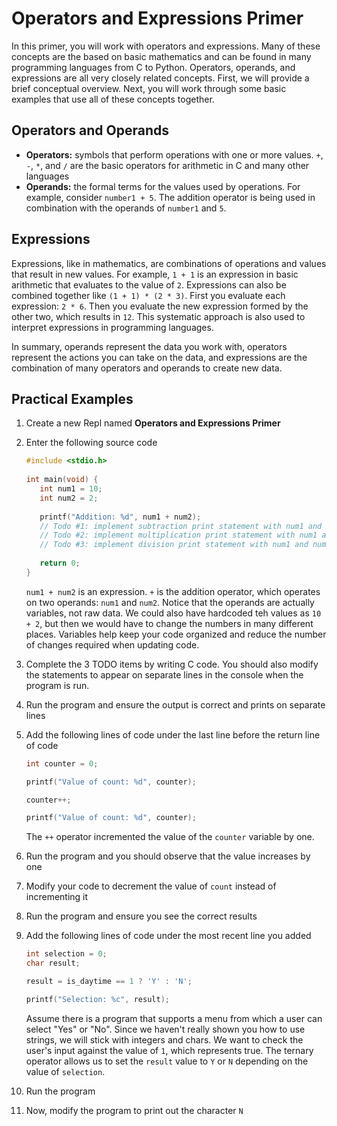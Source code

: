 # Operators and Expressions Primer
In this primer, you will work with operators and expressions. Many of these concepts are the based on basic mathematics and can be found in many programming languages from C to Python. Operators, operands, and expressions are all very closely related concepts. First, we will provide a brief conceptual overview. Next, you will work through some basic examples that use all of these concepts together.

## Operators and Operands
- **Operators:** symbols that perform operations with one or more values. `+`, `-`, `*`, and `/` are the basic operators for arithmetic in C and many other languages
- **Operands:** the formal terms for the values used by operations. For example, consider `number1 + 5`. The addition operator is being used in combination with the operands of `number1` and `5`.

## Expressions
Expressions, like in mathematics, are combinations of operations and values that result in new values. For example, `1 + 1` is an expression in basic arithmetic that evaluates to the value of `2`. Expressions can also be combined together like `(1 + 1) * (2 * 3)`. First you evaluate each expression: `2 * 6`. Then you evaluate the new expression formed by the other two, which results in `12`. This systematic approach is also used to interpret expressions in programming languages.

In summary, operands represent the data you work with, operators represent the actions you can take on the data, and expressions are the combination of many operators and operands to create new data.

## Practical Examples

1. Create a new Repl named **Operators and Expressions Primer**

1. Enter the following source code

    ```c
    #include <stdio.h>
  
    int main(void) {
       int num1 = 10;
       int num2 = 2;
  
       printf("Addition: %d", num1 + num2);
       // Todo #1: implement subtraction print statement with num1 and num2
       // Todo #2: implement multiplication print statement with num1 and num2
       // Todo #3: implement division print statement with num1 and num2
  
       return 0;
    }
    ```
    `num1 + num2` is an expression. `+` is the addition operator, which operates on two operands: `num1` and `num2`. Notice that the operands are actually variables, not raw data. We could also have hardcoded teh values as `10 + 2`, but then we would have to change the numbers in many different places. Variables help keep your code organized and reduce the number of changes required when updating code.

1. Complete the 3 TODO items by writing C code. You should also modify the statements to appear on separate lines in the console when the program is run.

1. Run the program and ensure the output is correct and prints on separate lines

1. Add the following lines of code under the last line before the return line of code

    ```c
    int counter = 0;

    printf("Value of count: %d", counter);

    counter++;

    printf("Value of count: %d", counter);
    ```
    The `++` operator incremented the value of the `counter` variable by one.

1. Run the program and you should observe that the value increases by one

1. Modify your code to decrement the value of `count` instead of incrementing it

1. Run the program and ensure you see the correct results

1. Add the following lines of code under the most recent line you added

    ```c
    int selection = 0;
    char result;
    
    result = is_daytime == 1 ? 'Y' : 'N';

    printf("Selection: %c", result);
    ```
    Assume there is a program that supports a menu from which a user can select "Yes" or "No". Since we haven't really shown you how to use strings, we will stick with integers and chars. We want to check the user's input against the value of `1`, which represents true. The ternary operator allows us to set the `result` value to `Y` or `N` depending on the value of `selection`.

1. Run the program

1. Now, modify the program to print out the character `N`
